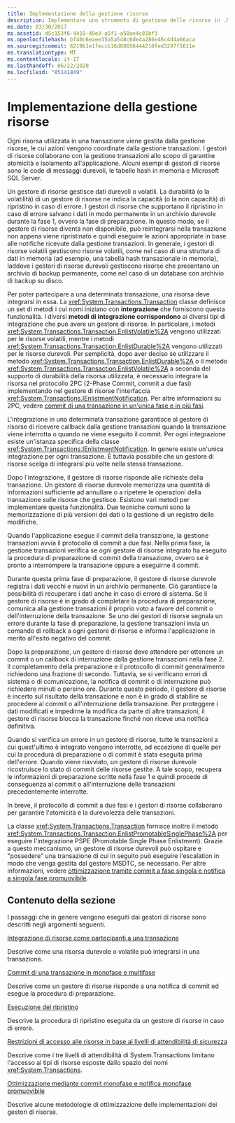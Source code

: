 ```yaml
---
title: Implementazione della gestione risorse
description: Implementare uno strumento di gestione delle risorse in .NET. Un gestore di risorse gestisce le risorse utilizzate nelle transazioni. Una gestione transazioni coordina le azioni di Resource Manager.
ms.date: 03/30/2017
ms.assetid: d5c153f6-4419-49e3-a5f1-a50ae4c81bf3
ms.openlocfilehash: bf40c6eaee35a5a548c6de4a286e46c4d4a66aca
ms.sourcegitcommit: 6219b1e1feccb16d88656444210fed3297f5611e
ms.translationtype: MT
ms.contentlocale: it-IT
ms.lasthandoff: 06/22/2020
ms.locfileid: "85141849"
---
```

# <a name="implementing-a-resource-manager"></a>Implementazione della gestione risorse
Ogni risorsa utilizzata in una transazione viene gestita dalla gestione risorse, le cui azioni vengono coordinate dalla gestione transazioni. I gestori di risorse collaborano con la gestione transazioni allo scopo di garantire atomicità e isolamento all'applicazione. Alcuni esempi di gestori di risorse sono le code di messaggi durevoli, le tabelle hash in memoria e Microsoft SQL Server.  
  
 Un gestore di risorse gestisce dati durevoli o volatili. La durabilità (o la volatilità) di un gestore di risorse ne indica la capacità (o la non capacità) di ripristino in caso di errore. I gestori di risorse che supportano il ripristino in caso di errore salvano i dati in modo permanente in un archivio durevole durante la fase 1, ovvero la fase di preparazione. In questo modo, se il gestore di risorse diventa non disponibile, può reintegrarsi nella transazione non appena viene ripristinato e quindi eseguire le azioni appropriate in base alle notifiche ricevute dalla gestione transazioni. In generale, i gestori di risorse volatili gestiscono risorse volatili, come nel caso di una struttura di dati in memoria (ad esempio, una tabella hash transazionale in memoria), laddove i gestori di risorse durevoli gestiscono risorse che presentano un archivio di backup permanente, come nel caso di un database con archivio di backup su disco.  
  
 Per poter partecipare a una determinata transazione, una risorsa deve integrarsi in essa. La <xref:System.Transactions.Transaction> classe definisce un set di metodi i cui nomi iniziano con **integrazione** che forniscono questa funzionalità. I diversi **metodi di integrazione corrispondono** ai diversi tipi di integrazione che può avere un gestore di risorse. In particolare, i metodi <xref:System.Transactions.Transaction.EnlistVolatile%2A> vengono utilizzati per le risorse volatili, mentre i metodi <xref:System.Transactions.Transaction.EnlistDurable%2A> vengono utilizzati per le risorse durevoli. Per semplicità, dopo aver deciso se utilizzare il metodo <xref:System.Transactions.Transaction.EnlistDurable%2A> o il metodo <xref:System.Transactions.Transaction.EnlistVolatile%2A> a seconda del supporto di durabilità della risorsa utilizzata, è necessario integrare la risorsa nel protocollo 2PC (2-Phase Commit, commit a due fasi) implementando nel gestore di risorse l'interfaccia <xref:System.Transactions.IEnlistmentNotification>. Per altre informazioni su 2PC, vedere [commit di una transazione in un'unica fase e in più fasi](committing-a-transaction-in-single-phase-and-multi-phase.md).  
  
 L'integrazione in una determinata transazione garantisce al gestore di risorse di ricevere callback dalla gestione transazioni quando la transazione viene interrotta o quando ne viene eseguito il commit. Per ogni integrazione esiste un'istanza specifica della classe <xref:System.Transactions.IEnlistmentNotification>. In genere esiste un'unica integrazione per ogni transazione. È tuttavia possibile che un gestore di risorse scelga di integrarsi più volte nella stessa transazione.  
  
 Dopo l'integrazione, il gestore di risorse risponde alle richieste della transazione. Un gestore di risorse durevole memorizza una quantità di informazioni sufficiente ad annullare o a ripetere le operazioni della transazione sulle risorse che gestisce. Esistono vari metodi per implementare questa funzionalità. Due tecniche comuni sono la memorizzazione di più versioni dei dati o la gestione di un registro delle modifiche.  
  
 Quando l'applicazione esegue il commit della transazione, la gestione transazioni avvia il protocollo di commit a due fasi. Nella prima fase, la gestione transazioni verifica se ogni gestore di risorse integrato ha eseguito la procedura di preparazione di commit della transazione, ovvero se è pronto a interrompere la transazione oppure a eseguirne il commit.  
  
 Durante questa prima fase di preparazione, il gestore di risorse durevole registra i dati vecchi e nuovi in un archivio permanente. Ciò garantisce la possibilità di recuperare i dati anche in caso di errore di sistema. Se il gestore di risorse è in grado di completare la procedura di preparazione, comunica alla gestione transazioni il proprio voto a favore del commit o dell'interruzione della transazione. Se uno dei gestori di risorse segnala un errore durante la fase di preparazione, la gestione transazioni invia un comando di rollback a ogni gestore di risorse e informa l'applicazione in merito all'esito negativo del commit.  
  
 Dopo la preparazione, un gestore di risorse deve attendere per ottenere un commit o un callback di interruzione dalla gestione transazioni nella fase 2. Il completamento della preparazione e il protocollo di commit generalmente richiedono una frazione di secondo. Tuttavia, se si verificano errori di sistema o di comunicazione, la notifica di commit o di interruzione può richiedere minuti o persino ore. Durante questo periodo, il gestore di risorse è incerto sul risultato della transazione e non è in grado di stabilire se procedere al commit o all'interruzione della transazione. Per proteggere i dati modificati e impedirne la modifica da parte di altre transazioni, il gestore di risorse blocca la transazione finché non riceve una notifica definitiva.  
  
 Quando si verifica un errore in un gestore di risorse, tutte le transazioni a cui quest'ultimo è integrato vengono interrotte, ad eccezione di quelle per cui la procedura di preparazione o di commit è stata eseguita prima dell'errore. Quando viene riavviato, un gestore di risorse durevole ricostruisce lo stato di commit delle risorse gestite. A tale scopo, recupera le informazioni di preparazione scritte nella fase 1 e quindi procede di conseguenza al commit o all'interruzione delle transazioni precedentemente interrotte.  
  
 In breve, il protocollo di commit a due fasi e i gestori di risorse collaborano per garantire l'atomicità e la durevolezza delle transazioni.  
  
 La classe <xref:System.Transactions.Transaction> fornisce inoltre il metodo <xref:System.Transactions.Transaction.EnlistPromotableSinglePhase%2A> per eseguire l'integrazione PSPE (Promotable Single Phase Enlistment). Grazie a questo meccanismo, un gestore di risorse durevoli può ospitare e "possedere" una transazione di cui in seguito può eseguire l'escalation in modo che venga gestita dal gestore MSDTC, se necessario. Per altre informazioni, vedere [ottimizzazione tramite commit a fase singola e notifica a singola fase promuovibile](optimization-spc-and-promotable-spn.md).  
  
## <a name="in-this-section"></a>Contenuto della sezione  
 I passaggi che in genere vengono eseguiti dai gestori di risorse sono descritti negli argomenti seguenti.  
  
 [Integrazione di risorse come partecipanti a una transazione](enlisting-resources-as-participants-in-a-transaction.md)  
  
 Descrive come una risorsa durevole o volatile può integrarsi in una transazione.  
  
 [Commit di una transazione in monofase e multifase](committing-a-transaction-in-single-phase-and-multi-phase.md)  
  
 Descrive come un gestore di risorse risponde a una notifica di commit ed esegue la procedura di preparazione.  
  
 [Esecuzione del ripristino](performing-recovery.md)  
  
 Descrive la procedura di ripristino eseguita da un gestore di risorse in caso di errore.  
  
 [Restrizioni di accesso alle risorse in base ai livelli di attendibilità di sicurezza](security-trust-levels-in-accessing-resources.md)  
  
 Descrive come i tre livelli di attendibilità di System.Transactions limitano l'accesso ai tipi di risorse esposte dallo spazio dei nomi <xref:System.Transactions>.  
  
 [Ottimizzazione mediante commit monofase e notifica monofase promuovibile](optimization-spc-and-promotable-spn.md)  
  
 Descrive alcune metodologie di ottimizzazione delle implementazioni dei gestori di risorse.
